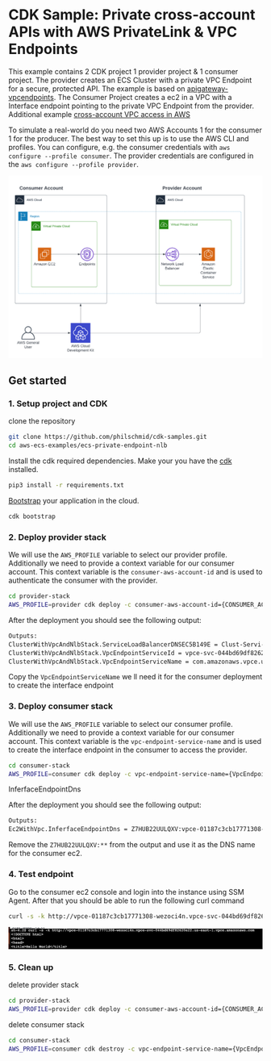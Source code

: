 # CDK Sample: Private cross-account APIs with AWS PrivateLink & VPC Endpoints

This example contains 2 CDK project 1 provider project & 1 consumer project. The provider creates an ECS Cluster with a private VPC Endpoint for a secure, protected API. The example is based on [apigateway-vpcendpoints](https://github.com/aws-samples/apigateway-vpcendpoints). The Consumer Project creates a ec2 in a VPC with a Interface endpoint pointing to the private VPC Endpoint from the provider. 
Additional example [cross-account VPC access in AWS]( https://tomgregory.com/cross-account-vpc-access-in-aws/)

To simulate a real-world do you need two AWS Accounts 1 for the consumer 1 for the producer. The best way to set this up is to use the AWS CLI and profiles. You can configure, e.g. the consumer credentials with `aws configure --profile consumer`.  The provider credentials are configured in the `aws configure --profile provider`.


![image.jpeg](./image.png)

## Get started 

### 1. Setup project and CDK

clone the repository 
```bash
git clone https://github.com/philschmid/cdk-samples.git
cd aws-ecs-examples/ecs-private-endpoint-nlb
```

Install the cdk required dependencies. Make your you have the [cdk](https://docs.aws.amazon.com/cdk/latest/guide/getting_started.html#getting_started_install) installed.
```bash
pip3 install -r requirements.txt
```

[Bootstrap](https://docs.aws.amazon.com/cdk/latest/guide/bootstrapping.html) your application in the cloud.

```bash
cdk bootstrap
```

### 2. Deploy provider stack

We will use the `AWS_PROFILE` variable to select our provider profile. Additionally we need to provide a context variable for our consumer account. This context variable is the `consumer-aws-account-id` and is used to authenticate the consumer with the provider.

```bash
cd provider-stack
AWS_PROFILE=provider cdk deploy -c consumer-aws-account-id={CONSUMER_ACCOUNT_ID}
```

After the deployment you should see the following output:
```bash
Outputs:
ClusterWithVpcAndNlbStack.ServiceLoadBalancerDNSEC5B149E = Clust-Servi-5OIW2PSCJ9YB-e8fc8f2ae82e8ad8.elb.us-east-1.amazonaws.com
ClusterWithVpcAndNlbStack.VpcEndpointServiceId = vpce-svc-044bd69df82620e22
ClusterWithVpcAndNlbStack.VpcEndpointServiceName = com.amazonaws.vpce.us-east-1.vpce-svc-044bd69df82620e22
```

Copy the `VpcEndpointServiceName` we ll need it for the consumer deployment to create the interface endpoint

### 3. Deploy consumer stack

We will use the `AWS_PROFILE` variable to select our consumer profile. Additionally we need to provide a context variable for our consumer account. This context variable is the `vpc-endpoint-service-name` and is used to create the interface endpoint in  the consumer to access the provider.

```bash
cd consumer-stack
AWS_PROFILE=consumer cdk deploy -c vpc-endpoint-service-name={VpcEndpointServiceName}
```

InferfaceEndpointDns

After the deployment you should see the following output:
```bash
Outputs:
Ec2WithVpc.InferfaceEndpointDns = Z7HUB22UULQXV:vpce-01187c3cb17771308-wezoci4n.vpce-svc-044bd69df82620e22.us-east-1.vpce.amazonaws.com
```

Remove the `Z7HUB22UULQXV:**` from the output and use it as the DNS name for the consumer ec2.


### 4. Test endpoint
  
Go to the consumer ec2 console and login into the instance using SSM Agent. After that you should be able to run the following curl command
```bash
curl -s -k http://vpce-01187c3cb17771308-wezoci4n.vpce-svc-044bd69df82620e22.us-east-1.vpce.amazonaws.com
```

![example](./example.png)

### 5. Clean up 

delete provider stack

```bash
cd provider-stack
AWS_PROFILE=provider cdk deploy -c consumer-aws-account-id={CONSUMER_ACCOUNT_ID}

```

delete consumer stack

```bash
cd consumer-stack
AWS_PROFILE=consumer cdk destroy -c vpc-endpoint-service-name={VpcEndpointServiceName}
```